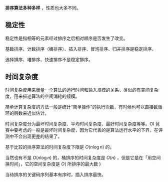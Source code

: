  **排序算法多种多样** ，性质也大多不同。

## 稳定性

稳定性是指相等的元素经过排序之后相对顺序是否发生了改变。

基数排序、计数排序（桶排序）、插入排序、冒泡排序、归并排序是稳定排序。

选择排序、堆排序、快速排序不是稳定排序。

## 时间复杂度

时间复杂度用来衡量一个算法的运行时间和输入规模的关系，类似的有空间复杂度，用来描述算法的空间消耗的规模。

简单计算复杂度的方法一般是统计“简单操作”的执行次数，有时候也可以直接数循环的层数来近似估计。

时间复杂度分为最坏时间复杂度、平均时间复杂度、最好时间复杂度等等。OI 竞赛中要考虑的一般是最坏时间复杂度，因为它代表的是算法运行水平的下界，在评测中不会出现更差的结果了。

基于比较的排序算法的时间复杂度下限是 $O(n\log n)$ 的。

当然也有不是 $O(n\log n)$ 的，桶排序的时间复杂度是 $O(n)$ ，但是它是在「用空间换时间」，它的空间复杂度是 $O($ 所排序的最大数 $)$ 

当待排序的关键码序列基本有序时，插入排序最快。
